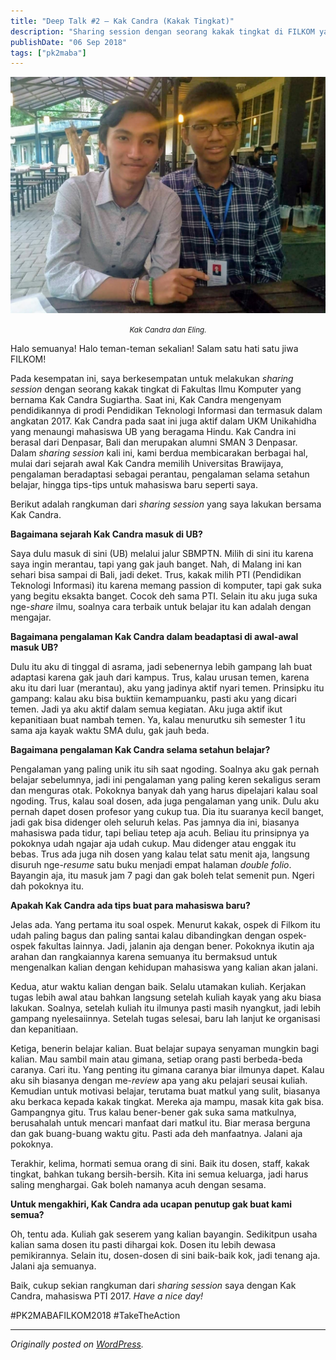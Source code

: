 ```yaml
---
title: "Deep Talk #2 – Kak Candra (Kakak Tingkat)"
description: "Sharing session dengan seorang kakak tingkat di FILKOM yang bernama Kak Candra Sugiartha."
publishDate: "06 Sep 2018"
tags: ["pk2maba"]
---
```


![Kak Candra dan Eling.](cover.jpg)

<center><i><small>Kak Candra dan Eling.</small></i></center>

Halo semuanya! Halo teman-teman sekalian! Salam satu hati satu jiwa FILKOM!

Pada kesempatan ini, saya berkesempatan untuk melakukan _sharing session_ dengan seorang kakak tingkat di Fakultas Ilmu Komputer yang bernama Kak Candra Sugiartha. Saat ini, Kak Candra mengenyam pendidikannya di prodi Pendidikan Teknologi Informasi dan termasuk dalam angkatan 2017. Kak Candra pada saat ini juga aktif dalam UKM Unikahidha yang menaungi mahasiswa UB yang beragama Hindu. Kak Candra ini berasal dari Denpasar, Bali dan merupakan alumni SMAN 3 Denpasar. Dalam _sharing session_ kali ini, kami berdua membicarakan berbagai hal, mulai dari sejarah awal Kak Candra memilih Universitas Brawijaya, pengalaman beradaptasi sebagai perantau, pengalaman selama setahun belajar, hingga tips-tips untuk mahasiswa baru seperti saya.

Berikut adalah rangkuman dari _sharing session_ yang saya lakukan bersama Kak Candra.

**Bagaimana sejarah Kak Candra masuk di UB?**

Saya dulu masuk di sini (UB) melalui jalur SBMPTN. Milih di sini itu karena saya ingin merantau, tapi yang gak jauh banget. Nah, di Malang ini kan sehari bisa sampai di Bali, jadi deket. Trus, kakak milih PTI (Pendidikan Teknologi Informasi) itu karena memang passion di komputer, tapi gak suka yang begitu eksakta banget. Cocok deh sama PTI. Selain itu aku juga suka nge-_share_ ilmu, soalnya cara terbaik untuk belajar itu kan adalah dengan mengajar.

**Bagaimana pengalaman Kak Candra dalam beadaptasi di awal-awal masuk UB?**

Dulu itu aku di tinggal di asrama, jadi sebenernya lebih gampang lah buat adaptasi karena gak jauh dari kampus. Trus, kalau urusan temen, karena aku itu dari luar (merantau), aku yang jadinya aktif nyari temen. Prinsipku itu gampang: kalau aku bisa buktiin kemampuanku, pasti aku yang dicari temen. Jadi ya aku aktif dalam semua kegiatan. Aku juga aktif ikut kepanitiaan buat nambah temen. Ya, kalau menurutku sih semester 1 itu sama aja kayak waktu SMA dulu, gak jauh beda.

**Bagaimana pengalaman Kak Candra selama setahun belajar?**

Pengalaman yang paling unik itu sih saat ngoding. Soalnya aku gak pernah belajar sebelumnya, jadi ini pengalaman yang paling keren sekaligus seram dan menguras otak. Pokoknya banyak dah yang harus dipelajari kalau soal ngoding. Trus, kalau soal dosen, ada juga pengalaman yang unik. Dulu aku pernah dapet dosen profesor yang cukup tua. Dia itu suaranya kecil banget, jadi gak bisa didenger oleh seluruh kelas. Pas jamnya dia ini, biasanya mahasiswa pada tidur, tapi beliau tetep aja acuh. Beliau itu prinsipnya ya pokoknya udah ngajar aja udah cukup. Mau didenger atau enggak itu bebas. Trus ada juga nih dosen yang kalau telat satu menit aja, langsung disuruh nge-_resume_ satu buku menjadi empat halaman _double folio_. Bayangin aja, itu masuk jam 7 pagi dan gak boleh telat semenit pun. Ngeri dah pokoknya itu.

**Apakah Kak Candra ada tips buat para mahasiswa baru?**

Jelas ada. Yang pertama itu soal ospek. Menurut kakak, ospek di Filkom itu udah paling bagus dan paling santai kalau dibandingkan dengan ospek-ospek fakultas lainnya. Jadi, jalanin aja dengan bener. Pokoknya ikutin aja arahan dan rangkaiannya karena semuanya itu bermaksud untuk mengenalkan kalian dengan kehidupan mahasiswa yang kalian akan jalani.

Kedua, atur waktu kalian dengan baik. Selalu utamakan kuliah. Kerjakan tugas lebih awal atau bahkan langsung setelah kuliah kayak yang aku biasa lakukan. Soalnya, setelah kuliah itu ilmunya pasti masih nyangkut, jadi lebih gampang nyelesaiinnya. Setelah tugas selesai, baru lah lanjut ke organisasi dan kepanitiaan.

Ketiga, benerin belajar kalian. Buat belajar supaya senyaman mungkin bagi kalian. Mau sambil main atau gimana, setiap orang pasti berbeda-beda caranya. Cari itu. Yang penting itu gimana caranya biar ilmunya dapet. Kalau aku sih biasanya dengan me-_review_ apa yang aku pelajari seusai kuliah. Kemudian untuk motivasi belajar, terutama buat matkul yang sulit, biasanya aku berkaca kepada kakak tingkat. Mereka aja mampu, masak kita gak bisa. Gampangnya gitu. Trus kalau bener-bener gak suka sama matkulnya, berusahalah untuk mencari manfaat dari matkul itu. Biar merasa berguna dan gak buang-buang waktu gitu. Pasti ada deh manfaatnya. Jalani aja pokoknya.

Terakhir, kelima, hormati semua orang di sini. Baik itu dosen, staff, kakak tingkat, bahkan tukang bersih-bersih. Kita ini semua keluarga, jadi harus saling menghargai. Gak boleh namanya acuh dengan sesama.

**Untuk mengakhiri, Kak Candra ada ucapan penutup gak buat kami semua?**

Oh, tentu ada. Kuliah gak seserem yang kalian bayangin. Sedikitpun usaha kalian sama dosen itu pasti dihargai kok. Dosen itu lebih dewasa pemikirannya. Selain itu, dosen-dosen di sini baik-baik kok, jadi tenang aja. Jalani aja semuanya.

Baik, cukup sekian rangkuman dari _sharing session_ saya dengan Kak Candra, mahasiswa PTI 2017. _Have a nice day!_

#PK2MABAFILKOM2018
#TakeTheAction

---

_Originally posted on [WordPress](https://elingp.wordpress.com/2018/09/05/deep-talk-2/)._
